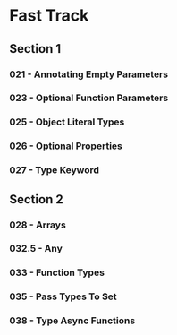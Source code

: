 # Fast Track

## Section 1

### 021 - Annotating Empty Parameters

### 023 - Optional Function Parameters

### 025 - Object Literal Types

### 026 - Optional Properties

### 027 - Type Keyword

## Section 2

### 028 - Arrays

### 032.5 - Any

### 033 - Function Types

### 035 - Pass Types To Set

### 038 - Type Async Functions
